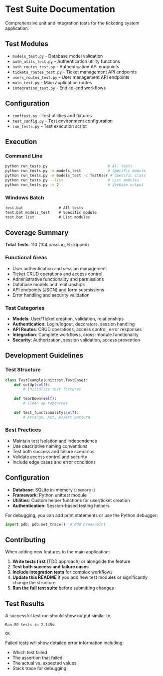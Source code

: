 # Test Suite Documentation

Comprehensive unit and integration tests for the ticketing system application.

## Test Modules

- `models_test.py` - Database model validation
- `auth_utils_test.py` - Authentication utility functions
- `auth_routes_test.py` - Authentication API endpoints
- `tickets_routes_test.py` - Ticket management API endpoints
- `users_routes_test.py` - User management API endpoints
- `main_test.py` - Main application routes
- `integration_test.py` - End-to-end workflows

## Configuration

- `conftest.py` - Test utilities and fixtures
- `test_config.py` - Test environment configuration
- `run_tests.py` - Test execution script

## Execution

### Command Line
```bash
python run_tests.py                           # All tests
python run_tests.py -m models_test            # Specific module
python run_tests.py -m models_test -c TestUser # Specific class
python run_tests.py --list                    # List modules
python run_tests.py -v 2                      # Verbose output
```

### Windows Batch
```cmd
test.bat                # All tests
test.bat models_test    # Specific module
test.bat list           # List modules
```

## Coverage Summary

**Total Tests**: 110 (104 passing, 6 skipped)

### Functional Areas
- User authentication and session management
- Ticket CRUD operations and access control
- Administrative functionality and permissions
- Database models and relationships
- API endpoints (JSON) and form submissions
- Error handling and security validation

### Test Categories
- **Models**: User/Ticket creation, validation, relationships
- **Authentication**: Login/logout, decorators, session handling
- **API Routes**: CRUD operations, access control, error responses
- **Integration**: Complete workflows, cross-module functionality
- **Security**: Authorization, session validation, access prevention
## Development Guidelines

### Test Structure
```python
class TestExample(unittest.TestCase):
    def setUp(self):
        # Initialize test fixtures
        
    def tearDown(self):
        # Clean up resources
        
    def test_functionality(self):
        # Arrange, Act, Assert pattern
```

### Best Practices
- Maintain test isolation and independence
- Use descriptive naming conventions
- Test both success and failure scenarios
- Validate access control and security
- Include edge cases and error conditions

## Configuration

- **Database**: SQLite in-memory (`:memory:`)
- **Framework**: Python unittest module
- **Utilities**: Custom helper functions for user/ticket creation
- **Authentication**: Session-based testing helpers

For debugging, you can add print statements or use the Python debugger:

```python
import pdb; pdb.set_trace()  # Add breakpoint
```

## Contributing

When adding new features to the main application:

1. **Write tests first** (TDD approach) or alongside the feature
2. **Test both success and failure cases**
3. **Include integration tests** for complex workflows
4. **Update this README** if you add new test modules or significantly change the structure
5. **Run the full test suite** before submitting changes

## Test Results

A successful test run should show output similar to:

```
Ran 89 tests in 2.145s

OK
```

Failed tests will show detailed error information including:
- Which test failed
- The assertion that failed
- The actual vs. expected values
- Stack trace for debugging

